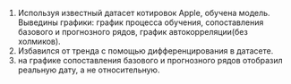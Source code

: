 1. Используя известный датасет котировок Apple, обучена модель. Выведины графики: график процесса обучения, сопоставления базового и прогнозного рядов, график автокорреляции(без холмиков).
2. Избавился от тренда с помощью дифференцирования в датасете.
3. на графике сопоставления базового и прогнозного рядов отобразил реальную дату, а не относительную.
